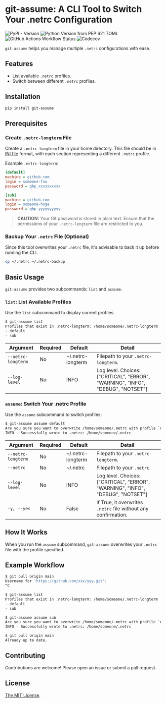 # git-assume: A CLI Tool to Switch Your .netrc Configuration

![PyPI - Version](https://img.shields.io/pypi/v/git-assume) ![Python Version from PEP 621 TOML](https://img.shields.io/python/required-version-toml?tomlFilePath=https%3A%2F%2Fraw.githubusercontent.com%2Fjoe-yama%2Fgit-assume%2Fmain%2Fpyproject.toml) ![GitHub Actions Workflow Status](https://img.shields.io/github/actions/workflow/status/joe-yama/git-assume/pytest.yml?branch=main&label=pytest) ![Codecov](https://img.shields.io/codecov/c/github/joe-yama/git-assume)

`git-assume` helps you manage multiple `.netrc` configurations with ease.

## Features

- List available `.netrc` profiles.
- Switch between different `.netrc` profiles.

## Installation

```sh
pip install git-assume
```

## Prerequisites

### Create `.netrc-longterm` File

Create a `.netrc-longterm` file in your home directory. This file should be in [INI file](https://w.wiki/BL3e) format, with each section representing a different `.netrc` profile.

Example `.netrc-longterm`:

```ini
[default]
machine = github.com
login = someone-foo
password = ghp_xxxxxxxxxx

[sub]
machine = github.com
login = someone-hoge
password = ghp_yyyyyyyyyy
```

> **CAUTION:** Your Git password is stored in plain text. Ensure that the permissions of your `.netrc-longterm` file are restricted to you.

### Backup Your `.netrc` File (Optional)

Since this tool overwrites your `.netrc` file, it's advisable to back it up before running the CLI.

```sh
cp ~/.netrc ~/.netrc-backup
```

## Basic Usage

`git-assume` provides two subcommands: `list` and `assume`.

### `list`: List Available Profiles

Use the `list` subcommand to display current profiles:

```sh
$ git-assume list
Profiles that exist in .netrc-longterm: /home/someone/.netrc-longterm
- default
- sub
```

| Argument           | Required | Default           | Detail                                                                          |
| ------------------ | -------- | ----------------- | ------------------------------------------------------------------------------- |
| `--netrc-longterm` | No       | ~/.netrc-longterm | Filepath to your `.netrc-longterm`.                                             |
| `--log-level`      | No       | INFO              | Log level. Choices: ["CRITICAL", "ERROR", "WARNING", "INFO", "DEBUG", "NOTSET"] |

### `assume`: Switch Your .netrc Profile

Use the `assume` subcommand to switch profiles:

```sh
$ git-assume assume default
Are you sure you want to overwrite /home/someone/.netrc with profile `default`? [Y/n] Y
INFO - Successfully wrote to .netrc: /home/someone/.netrc
```

| Argument           | Required | Default           | Detail                                                                             |
| ------------------ | -------- | ----------------- | ---------------------------------------------------------------------------------- |
| `--netrc-longterm` | No       | ~/.netrc-longterm | Filepath to your `.netrc-longterm`.                                                |
| `--netrc`          | No       | ~/.netrc          | Filepath to your `.netrc`.                                                         |
| `--log-level`      | No       | INFO              | Log level. Choices: ["CRITICAL", "ERROR", "WARNING", "INFO", "DEBUG", "NOTSET"]    |
| `-y, --yes`        | No       | False             | If True, it overwrites `.netrc` file without any confirmation.                     |

## How It Works

When you run the `assume` subcommand, `git-assume` overwrites your `.netrc` file with the profile specified.

## Example Workflow

```sh
$ git pull origin main
Username for 'https://github.com/xxx/yyy.git':
^C

$ git-assume list
Profiles that exist in .netrc-longterm: /home/someone/.netrc-longterm
- default
- sub

$ git-assume assume sub
Are you sure you want to overwrite /home/someone/.netrc with profile `default`? [Y/n] Y
INFO - Successfully wrote to .netrc: /home/someone/.netrc

$ git pull origin main
Already up to date.
```

## Contributing

Contributions are welcome! Please open an issue or submit a pull request.

## License

[The MIT License](./LICENSE.txt).
